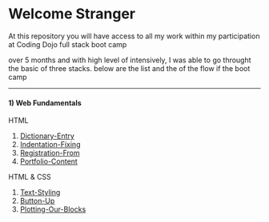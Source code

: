 <h1>Welcome Stranger</h1>

<p>At this repository you will have access to all my work within my participation at Coding Dojo full stack boot camp</p>
<p>over 5 months and with high level of intensively, I was able to go throught  the basic of three stacks. below are the list and the of the flow if the boot camp</p>

<hr>
<h4>1) Web Fundamentals</h4>
<p>HTML</p>
<ol>
  <li><a href="https://github.com/alirabah93/Coding-Dojo/tree/master/WEB-FUNDAMENTALS/Week1/Day1/Dictionary-Entry">Dictionary-Entry</a></li>
  <li><a href="https://github.com/alirabah93/Coding-Dojo/tree/master/WEB-FUNDAMENTALS/Week1/Day1/Indentation-Fixing">Indentation-Fixing</a></li>
  <li><a href="https://github.com/alirabah93/Coding-Dojo/tree/master/WEB-FUNDAMENTALS/Week1/Day1/Portfolio-Content">Registration-From</a></li>
  <li><a href="https://github.com/alirabah93/Coding-Dojo/tree/master/WEB-FUNDAMENTALS/Week1/Day1/Registration-From">Portfolio-Content</a></li>
</ol>
<p>HTML & CSS</p>
<ol>
  <li><a href="#">Text-Styling</a></li>
  <li><a href="#">Button-Up</a></li>
  <li><a href="#">Plotting-Our-Blocks</a></li>
</ol>

